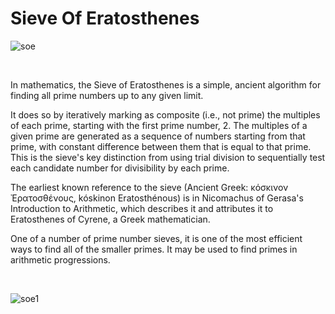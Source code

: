 # Sieve Of Eratosthenes
![soe](https://i.ytimg.com/vi/V08g_lkKj6Q/hqdefault.jpg)

<br>

In mathematics, the Sieve of Eratosthenes is a simple, ancient algorithm for finding all prime numbers up to any given limit.

It does so by iteratively marking as composite (i.e., not prime) the multiples of each prime, starting with the first prime number, 2.
The multiples of a given prime are generated as a sequence of numbers starting from that prime, with constant difference between them that
is equal to that prime. This is the sieve's key distinction from using trial division to sequentially test each candidate number for
divisibility by each prime.

The earliest known reference to the sieve (Ancient Greek: κόσκινον Ἐρατοσθένους, kóskinon Eratosthénous) is in Nicomachus of Gerasa's
Introduction to Arithmetic, which describes it and attributes it to Eratosthenes of Cyrene, a Greek mathematician.

One of a number of prime number sieves, it is one of the most efficient ways to find all of the smaller primes. It may be used to find
primes in arithmetic progressions.

<br>

![soe1](https://upload.wikimedia.org/wikipedia/commons/b/b9/Sieve_of_Eratosthenes_animation.gif)
